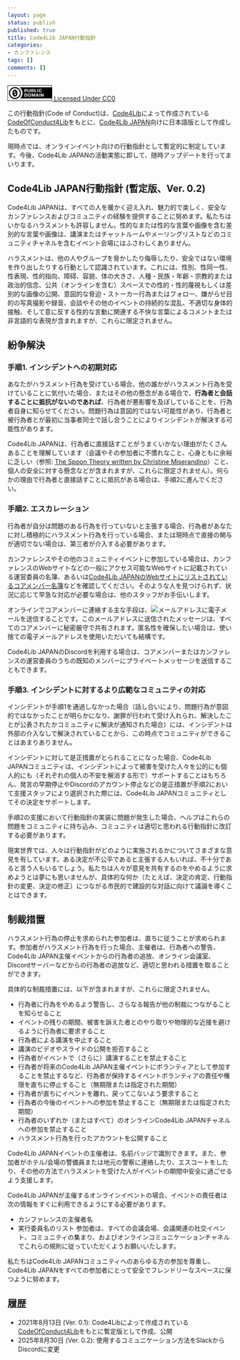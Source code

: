 ```yaml
---
layout: page
status: publish
published: true
title: Code4Lib JAPAN行動指針
categories: 
- カンファレンス
tags: []
comments: []
---
```


[<img src="/assets/cc-zero.png" width="100px"/> Licensed Under CC0](http://creativecommons.org/publicdomain/zero/1.0/)

この行動指針(Code of Conduct)は、[Code4Lib](https://code4lib.org/)によって作成されている[CodeOfConduct4Lib](http://bit.ly/coc4lib)をもとに、[Code4Lib JAPAN](https://www.code4lib.jp/)向けに日本語版として作成したものです。

現時点では、オンラインイベント向けの行動指針として暫定的に制定しています。今後、Code4Lib JAPANの活動実態に即して、随時アップデートを行ってまいります。

## Code4Lib JAPAN行動指針 (暫定版、Ver. 0.2)

Code4Lib JAPANは、すべての人を暖かく迎え入れ、魅力的で楽しく、安全なカンファレンスおよびコミュニティの経験を提供することに努めます。私たちはいかなるハラスメントも許容しません。性的なまたは性的な言葉や画像を含む差別的な言葉や画像は、講演またはチャットルームやメーリングリストなどのコミュニティチャネルを含むイベント会場にはふさわしくありません。

ハラスメントは、他の人やグループを脅かしたり侮辱したり、安全ではない環境を作り出したりする行動として認識されています。これには、性別、性同一性、性表現、性的指向、障碍、容貌、体の大きさ、人種・民族・年齢・宗教的または政治的信念、公共（オンラインを含む）スペースでの性的・性的蔑視もしくは差別的な画像の公開、意図的な脅迫・ストーカー行為またはフォロー、嫌がらせ目的の写真撮影や録音、会談やその他のイベントの持続的な混乱、不適切な身体的接触、そして意に反する性的な言動に関連する不快な言葉によるコメントまたは非言語的な表現が含まれますが、これらに限定されません。

## 紛争解決

### 手順1. インシデントへの初期対応

あなたがハラスメント行為を受けている場合、他の誰かがハラスメント行為を受けていることに気付いた場合、またはその他の懸念がある場合で、<strong>行為者と会話することに抵抗がないのであれば</strong>、行為者が悪影響を及ぼしていることを、行為者自身に知らせてください。問題行為は意図的ではない可能性があり、行為者と被行為者とが最初に当事者同士で話し合うことによりインシデントが解決する可能性があります。

Code4Lib JAPANは、行為者に直接話すことがうまくいかない理由がたくさんあることを理解しています（会議やその参加者に不慣れなこと、心身ともに余裕に乏しい（参照: [The Spoon Theory written by Christine Miserandino](https://web.archive.org/web/20191117210039/https:/butyoudontlooksick.com/articles/written-by-christine/the-spoon-theory/)）こと、個人の安全に対する懸念などが含まれますが、これらに限定されません）。何らかの理由で行為者と直接話すことに抵抗がある場合は、手順2に進んでください。

### 手順2. エスカレーション

行為者が自分は問題のある行為を行っていないと主張する場合、行為者があなたに対し積極的にハラスメント行為を行っている場合、または現時点で直接の関与が適切でない場合は、第三者が介入する必要があります。

カンファレンスやその他のコミュニティイベントに参加している場合は、カンファレンスのWebサイトなどの一般にアクセス可能なWebサイトに記載されている運営委員の名簿、あるいは[Code4Lib JAPANのWebサイトにリストされているコアメンバー名簿](/about-2/)などを確認してください。そのような人を見つけられず、状況に応じて早急な対応が必要な場合は、他のスタッフがお手伝いします。

オンラインでコアメンバーに連絡する主な手段は、<img src="{{ site.baseurl }}/assets/uploads/2010/11/info_code4lib_mail2.gif" alt="メールアドレス" />に電子メールを送信することです。このメールアドレスに送信されたメッセージは、すべてのコアメンバーに秘密厳守で共有されます。匿名性を確保したい場合は、使い捨ての電子メールアドレスを使用いただいても結構です。

Code4Lib JAPANのDiscordを利用する場合は、コアメンバーまたはカンファレンスの運営委員のうちの既知のメンバーにプライベートメッセージを送信することもできます。

### 手順3. インシデントに対するより広範なコミュニティの対応

インシデントが手順1を通過しなかった場合（話し合いにより、問題行為が意図的ではなかったことが明らかになり、謝罪が行われて受け入れられ、解決したことが公表されたかコミュニティに解決が通知された場合）には、インシデントは外部の介入なしで解決されていることから、この時点でコミュニティができることはあまりありません。

インシデントに対して是正措置がとられることになった場合、Code4Lib JAPANコミュニティは、インシデントによって被害を受けた人々を公的にも個人的にも（それぞれの個人の不安を解消する形で）サポートすることはもちろん、発言の早期停止やDiscordのアカウント停止などの是正措置が手順2において支援スタッフにより選択された際には、Code4Lib JAPANコミュニティとしてその決定をサポートします。

手順2の支援において行動指針の実装に問題が発生した場合、ヘルプはこれらの問題をコミュニティに持ち込み、コミュニティは適切と思われる行動指針に改訂する必要があります。

現実世界では、人々は行動指針がどのように実施されるかについてさまざまな意見を有しています。ある決定が不公平であると主張する人もいれば、不十分であると言う人もいるでしょう。私たちは人々が意見を共有するのをやめるように求めようとは夢にも思いませんが、具体的な何か（たとえば、決定の肯定、行動指針の変更、決定の修正）につながる市民的で建設的な対話に向けて議論を導くことはできます。

## 制裁措置

ハラスメント行為の停止を求められた参加者は、直ちに従うことが求められます。参加者がハラスメント行為を行った場合、主催者は、行為者への警告、Code4Lib JAPAN主催イベントからの行為者の追放、オンライン会議室、Discordサーバーなどからの行為者の追放など、適切と思われる措置を取ることができます。

具体的な制裁措置には、以下が含まれますが、これらに限定されません。
- 行為者に行為をやめるよう警告し、さらなる報告が他の制裁につながることを知らせること
- イベントの残りの期間、被害を訴えた者とのやり取りや物理的な近接を避けるように行為者に要求すること
- 行為者による講演を中止すること
- 講演のビデオやスライドの公開を拒否すること
- 行為者がイベントで（さらに）講演することを禁止すること
- 行為者が将来のCode4Lib JAPAN主催イベントにボランティアとして参加することを禁止するなど、行為者が保持するイベントボランティアの責任や権限を直ちに停止すること（無期限または指定された期間）
- 行為者が直ちにイベントを離れ、戻ってこないよう要求すること
- 行為者の今後のイベントへの参加を禁止すること（無期限または指定された期間）
- 行為者のいずれか（またはすべて）のオンラインCode4Lib JAPANチャネルへの参加を禁止すること
- ハラスメント行為を行ったアカウントを公開すること

Code4Lib JAPANイベントの主催者は、名前バッジで識別できます。また、参加者がホテル/会場の警備員または地元の警察に連絡したり、エスコートをしたり、その他の方法でハラスメントを受けた人がイベントの期間中安全に過ごせるよう支援します。

Code4Lib JAPANが主催するオンラインイベントの場合、イベントの責任者は次の情報をすぐに利用できるようにする必要があります。
- カンファレンスの主催者名
- 実行委員名のリスト
参加者は、すべての会議会場、会議関連の社交イベント、コミュニティの集まり、およびオンラインコミュニケーションチャネルでこれらの規則に従っていただくようお願いいたします。

私たちはCode4Lib JAPANコミュニティへのあらゆる方の参加を尊重し、Code4Lib JAPANをすべての参加者にとって安全でフレンドリーなスペースに保つように努めます。

## 履歴

- 2021年8月13日 (Ver. 0.1): Code4Libによって作成されている[CodeOfConduct4Lib](http://bit.ly/coc4lib)をもとに暫定版として作成、公開
- 2025年8月30日 (Ver. 0.2): 使用するコミュニケーション方法をSlackからDiscordに変更
